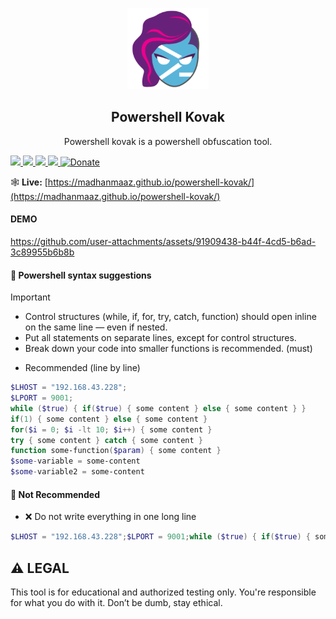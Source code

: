 <p align="center">
    <img src="./assets/images/powershell-kovak.png" width="130">
    <h2 align="center">Powershell Kovak</h2>
    <p align="center">Powershell kovak is a powershell obfuscation tool.</p>
    <a href="https://madhanmaaz.github.io/powershell-kovak/">
        <img src="https://img.shields.io/badge/LIVE-SITE-blue">
    </a>
    <a href="https://github.com/madhanmaaz/powershell-kovak/blob/main/LICENSE">
        <img src="https://img.shields.io/github/license/madhanmaaz/powershell-kovak">
    </a>
    <a href="https://github.com/madhanmaaz/powershell-kovak/stargazers">
        <img src="https://img.shields.io/github/stars/madhanmaaz/powershell-kovak">
    </a>
    <a href="https://github.com/madhanmaaz/powershell-kovak/issues">
        <img src="https://img.shields.io/github/issues/madhanmaaz/powershell-kovak">
    </a>
    <a href="https://www.paypal.com/paypalme/madhanmaazbw?country.x=IN&locale.x=en_GB">
    <img src="https://img.shields.io/badge/Support-PayPal-blue.svg" alt="Donate">
    </a>
</p>

🕸️ **Live:** [https://madhanmaaz.github.io/powershell-kovak/](https://madhanmaaz.github.io/powershell-kovak/)

#### DEMO
https://github.com/user-attachments/assets/91909438-b44f-4cd5-b6ad-3c89955b6b8b

#### 🧠 Powershell syntax suggestions

> [!IMPORTANT]
> - Control structures (while, if, for, try, catch, function) should open inline on the same line — even if nested.
> - Put all statements on separate lines, except for control structures.
> - Break down your code into smaller functions is recommended. (must)

- Recommended (line by line)
```powershell
$LHOST = "192.168.43.228";
$LPORT = 9001;
while ($true) { if($true) { some content } else { some content } }
if(1) { some content } else { some content }
for($i = 0; $i -lt 10; $i++) { some content }
try { some content } catch { some content }
function some-function($param) { some content }
$some-variable = some-content
$some-variable2 = some-content
```

#### 🚫 Not Recommended
- ❌ Do not write everything in one long line
```powershell
$LHOST = "192.168.43.228";$LPORT = 9001;while ($true) { if($true) { some content } else { some content } };if(1) { some content } else { some content };for($i = 0; $i -lt 10; $i++) { some content };try { some content } catch { some content };function some-function($param) { some content };$some-variable = some-content;$some-variable2 = some-content
```

## ⚠️ LEGAL
This tool is for educational and authorized testing only. You're responsible for what you do with it. Don’t be dumb, stay ethical.

